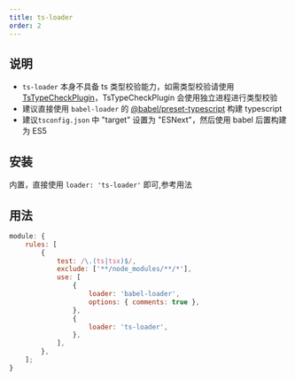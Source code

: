 ```yaml
---
title: ts-loader
order: 2
---
```


## 说明

-   `ts-loader` 本身不具备 ts 类型校验能力，如需类型校验请使用[TsTypeCheckPlugin](/guide/plugin/ts-type-check-plugin)，TsTypeCheckPlugin 会使用独立进程进行类型校验
-   建议直接使用 `babel-loader` 的 [@babel/preset-typescript](https://babeljs.io/docs/en/babel-preset-typescript) 构建 typescript
-   建议`tsconfig.json` 中 "target" 设置为 "ESNext"，然后使用 babel 后置构建为 ES5

## 安装

内置，直接使用 `loader: 'ts-loader'` 即可,参考用法

## 用法

```javascript
module: {
    rules: [
        {
            test: /\.(ts|tsx)$/,
            exclude: ['**/node_modules/**/*'],
            use: [
                {
                    loader: 'babel-loader',
                    options: { comments: true },
                },
                {
                    loader: 'ts-loader',
                },
            ],
        },
    ];
}
```

